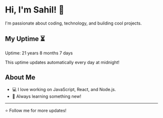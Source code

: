 # Hi, I'm Sahil! 👋

I'm passionate about coding, technology, and building cool projects.

## My Uptime ⏳
Uptime: 21 years 8 months 7 days

This uptime updates automatically every day at midnight!

## About Me
- 💻 I love working on JavaScript, React, and Node.js.
- 🎯 Always learning something new!

---

⭐️ Follow me for more updates!
